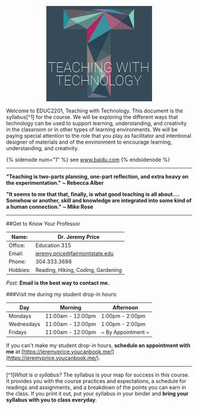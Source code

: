 <div align="center"><img src="twt-logo.png" /></div>

Welcome to EDUC2201, Teaching with Technology. This document is the syllabus[^1] for the course. We will be exploring the different ways that technology can be used to support learning, understanding, and creativity in the classroom or in other types of learning environments. We will be paying special attention to the role that you play as facilitator and intentional designer of materials and of the environment to encourage learning, understanding, and creativity.

{% sidenode num="1" %}
see <a href="www.baidu.com">www.baidu.com</a>
{% endsidenode %}

----

**"Teaching is two-parts planning, one-part reflection, and extra heavy on the experimentation." ~ Rebecca Alber**

**"It seems to me that that, finally, is what good teaching is all about.... Somehow or another, skill and knowledge are integrated into some kind of a human connection." ~ Mike Rose**

----

##Get to Know Your Professor

| Name: | **Dr. Jeremy Price** |
|---|---|
| Office: | Education 315 |
| Email: | [jeremy.price@fairmontstate.edu](mailto:jeremy.price@fairmontstate.edu) |
| Phone: | 304.333.3686 |
| Hobbies: | Reading, Hiking, Coding, Gardening |

*Psst:* **Email is the best way to contact me.**

###Visit me during my student drop-in hours:

| Day | Morning | Afternoon |
|---|---|---|
| Mondays | 11:00am - 12:00pm | 1:00pm - 2:00pm |
| Wednesdays | 11:00am - 12:00pm | 1:00pm - 2:00pm |
| Fridays | 11:00am - 12:00pm | ~ By Appointment ~ |

If you can't make my student drop-in hours, **schedule an appointment with me** at [https://jeremyprice.youcanbook.me/](https://jeremyprice.youcanbook.me/).

---

[^1]*What is a syllabus?* The syllabus is your map for success in this course. It provides you with the course practices and expectations, a schedule for readings and assignments, and a breakdown of the points you can earn in the class. If you print it out, put your syllabus in your binder and **bring your syllabus with you to class everyday**.